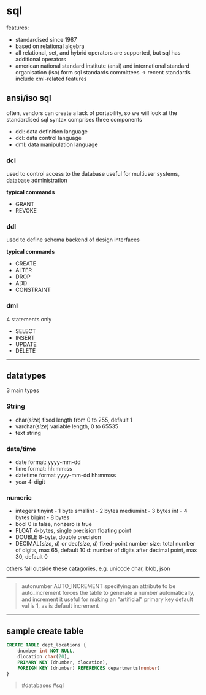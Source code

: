 # sql
features:
- standardised since 1987
- based on relational algebra
- all relational, set, and hybrid operators are supported, but sql has additional operators
- american national standard institute (ansi) and international standard organisation (iso) form sql standards committees
	-> recent standards include xml-related features

## ansi/iso sql
often, vendors can create a lack of portability, so we will look at the standardised sql syntax
comprises three components
- ddl: data definition language
- dcl: data control language
- dml: data manipulation language

### dcl
used to control access to the database
useful for multiuser systems, database administration

**typical commands**
- GRANT
- REVOKE

### ddl
used to define schema
backend of design interfaces

**typical commands**
- CREATE
- ALTER
- DROP
- ADD
- CONSTRAINT

### dml
4 statements only
- SELECT
- INSERT
- UPDATE
- DELETE

---

## datatypes
3 main types
### String
- char(_size_)
	fixed length from 0 to 255, default 1
- varchar(_size_)
	variable length, 0 to 65535
- text
	string

### date/time
- date
	format: yyyy-mm-dd
- time
	format: hh:mm:ss
- datetime
	format yyyy-mm-dd hh:mm:ss
- year
	4-digit

### numeric
- integers
	tinyint - 1 byte
	smallint - 2 bytes
	mediumint - 3 bytes
	int - 4 bytes
	bigint - 8 bytes
- bool
	0 is false, nonzero is true
- FLOAT
	4-bytes, single precision floating point
- DOUBLE
	8-byte, double precision
- DECIMAL(_size_, _d_) or dec(_size_, _d_)
	fixed-point number
	size: total number of digits, max 65, default 10
	d: number of digits after decimal point, max 30, default 0

others fall outside these catagories, e.g. unicode char, blob, json

---
>autonumber
>AUTO_INCREMENT
>specifying an attribute to be auto_increment forces the table to generate a number automatically, and increment it
>useful for making an "artificial" primary key
>default val is 1, as is default increment
---
## sample create table
```sql
CREATE TABLE dept_locations {
    dnumber int NOT NULL,
    dlocation char(20),
    PRIMARY KEY (dnumber, dlocation),
    FOREIGN KEY (dnumber) REFERENCES departments(number)
}
```


> #databases #sql